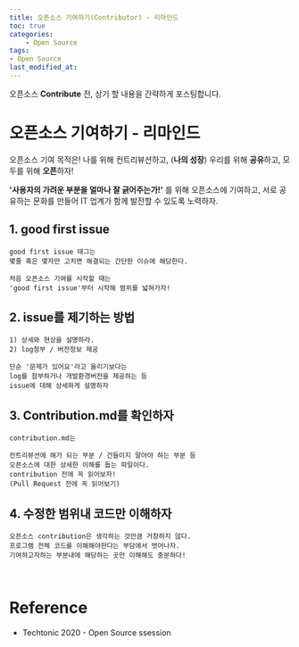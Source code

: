 ```yaml
---
title: 오픈소스 기여하기(Contributor) - 리마인드
toc: true
categories:	
    - Open Source
tags:
- Open Source
last_modified_at: 
---
```


 오픈소스 **Contribute** 전, 상기 할 내용을 간략하게 포스팅합니다.

# 오픈소스 기여하기 - 리마인드

오픈소스 기여 목적은! 나를 위해 컨트리뷰션하고, (**나의 성장**) 우리를 위해 **공유**하고, 모두를 위해 **오픈**하자!

**'사용자의 가려운 부분을 얼마나 잘 긁어주는가!'** 를 위해 오픈소스에 기여하고, 서로 공유하는 문화를 만들어 
IT 업계가 함께 발전할 수 있도록 노력하자.

## 1. good first issue

```
good first issue 태그는
몇줄 혹은 몇자만 고치면 해결되는 간단한 이슈에 해당한다.

처음 오픈소스 기여를 시작할 때는 
'good first issue'부터 시작해 범위를 넓혀가자!
```

## 2. issue를 제기하는 방법

```
1) 상세와 현상을 설명하라.
2) log첨부 / 버전정보 제공

단순 '문제가 있어요'라고 올리기보다는
log를 첨부하거나 개발환경버전을 제공하는 등
issue에 대해 상세하게 설명하자
```

## 3. Contribution.md를 확인하자

```
contribution.md는

컨트리뷰션에 해가 되는 부분 / 건들이지 말아야 하는 부분 등 
오픈소스에 대한 상세한 이해를 돕는 파일이다. 
contribution 전에 꼭 읽어보자!
(Pull Request 전에 꼭 읽어보기)
```

## 4. 수정한 범위내 코드만 이해하자

```
오픈소스 contribution은 생각하는 것만큼 거창하지 않다.
프로그램 전체 코드를 이해해야한다는 부담에서 벗어나자.
기여하고자하는 부분내에 해당하는 곳만 이해해도 충분하다!
```

<br/>

# Reference

- Techtonic 2020 - Open Source ssession
